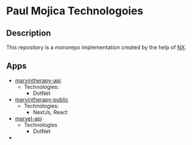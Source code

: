 # Paul Mojica Technologoies

## Description
This repository is a monorepo implementation created by the help of [NX](https://nrwl.io/).

## Apps
+ [marvintherapy-api](./apps/marvintherapy-api/marvintherapy-api/README.md).
  + Technologies:
    + DotNet
+ [marvintherapy-public](./apps/marvintherapy-public/README.md)
  + Technologies:
    + NextJs, React
+ [marvel-api](./apps/marvel-api/README.md)
  + Technologies
    + DotNet
+ 